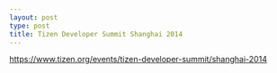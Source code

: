 ```yaml
---
layout: post
type: post
title: Tizen Developer Summit Shanghai 2014
---
```


https://www.tizen.org/events/tizen-developer-summit/shanghai-2014
